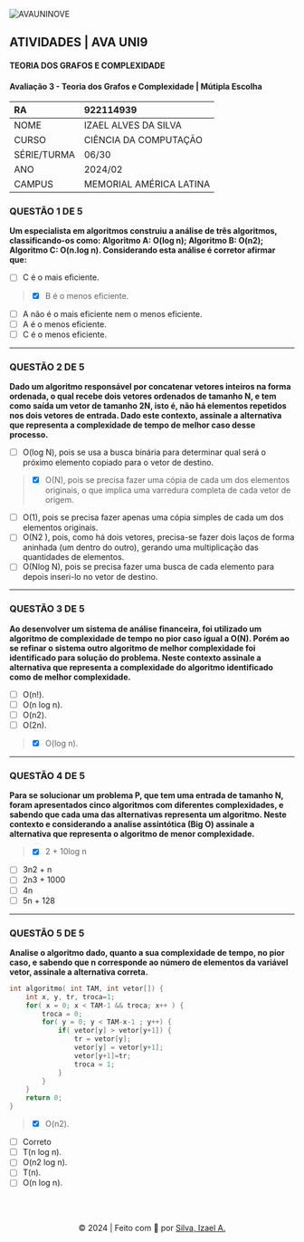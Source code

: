 ![AVAUNINOVE](https://aapa.uninove.br/seu/AVA/imgs/logo-ava.png)

## ATIVIDADES | AVA UNI9

#### TEORIA DOS GRAFOS E COMPLEXIDADE

#### Avaliação 3 - Teoria dos Grafos e Complexidade | Mútipla Escolha

| RA          | 922114939               |
|:----------- |:----------------------- |
| NOME        | IZAEL ALVES DA SILVA    |
| CURSO       | CIÊNCIA DA COMPUTAÇÃO   |
| SÉRIE/TURMA | 06/30                   |
| ANO         | 2024/02                 |
| CAMPUS      | MEMORIAL AMÉRICA LATINA |

### QUESTÃO 1 DE 5
**Um especialista em algoritmos construiu a análise de três algoritmos, classificando-os como: Algoritmo A: O(log n); Algoritmo B: O(n2); Algoritmo C: O(n.log n). Considerando esta análise é corretor afirmar que:**
- [ ] C é o mais eficiente.
> - [x] B é o menos eficiente.
- [ ] A não é o mais eficiente nem o menos eficiente.
- [ ] A é o menos eficiente.
- [ ] C é o menos eficiente.

---

### QUESTÃO 2 DE 5
**Dado um algoritmo responsável por concatenar vetores inteiros na forma ordenada, o qual recebe dois vetores ordenados de tamanho N, e tem como saída um vetor de tamanho 2N, isto é, não há elementos repetidos nos dois vetores de entrada. Dado este contexto, assinale a alternativa que representa a complexidade de tempo de melhor caso desse processo.**
- [ ] O(log N), pois se usa a busca binária para determinar qual será o próximo elemento copiado para o vetor de destino.
> - [x] O(N), pois se precisa fazer uma cópia de cada um dos elementos originais, o que implica uma varredura completa de cada vetor de origem.
- [ ] O(1), pois se precisa fazer apenas uma cópia simples de cada um dos elementos originais.
- [ ] O(N2 ), pois, como há dois vetores, precisa-se fazer dois laços de forma aninhada (um dentro do outro), gerando uma multiplicação das quantidades de elementos.
- [ ] O(Nlog N), pois se precisa fazer uma busca de cada elemento para depois inseri-lo no vetor de destino.

---

### QUESTÃO 3 DE 5
**Ao desenvolver um sistema de análise financeira, foi utilizado um algoritmo de complexidade de tempo no pior caso igual a O(N). Porém ao se refinar o sistema outro algoritmo de melhor complexidade foi identificado para solução do problema. Neste contexto assinale a alternativa que representa a complexidade do algoritmo identificado como de melhor complexidade.**
- [ ] O(n!).
- [ ] O(n log n).
- [ ] O(n2).
- [ ] O(2n).
> - [x] O(log n).

---

### QUESTÃO 4 DE 5
**Para se solucionar um problema P, que tem uma entrada de tamanho N, foram apresentados cinco algoritmos com diferentes complexidades, e sabendo que cada uma das alternativas representa um algoritmo. Neste contexto e considerando a analise assintótica (Big O) assinale a alternativa que representa o algoritmo de menor complexidade.**
> - [x] 2 + 10log n
- [ ] 3n2 + n
- [ ] 2n3 + 1000
- [ ] 4n
- [ ] 5n + 128

---

### QUESTÃO 5 DE 5
**Analise o algoritmo dado, quanto a sua complexidade de tempo, no pior caso, e sabendo que n corresponde ao número de elementos da variável vetor, assinale a alternativa correta.**

```c
int algoritmo( int TAM, int vetor[]) {
    int x, y, tr, troca=1;
    for( x = 0; x < TAM-1 && troca; x++ ) {
        troca = 0;
        for( y = 0; y < TAM-x-1 ; y++) {
            if( vetor[y] > vetor[y+1]) {
                tr = vetor[y];
                vetor[y] = vetor[y+1];
                vetor[y+1]=tr;
                troca = 1;
            }
        }
    }
    return 0;
}
```
> - [x] O(n2).
- [ ] Correto
- [ ] T(n log n).
- [ ] O(n2 log n).
- [ ] T(n).
- [ ] O(n log n).

<br>
<br>

<p align="center">
    © 2024 | Feito com 💟 por
    <a href="https://www.linkedin.com/in/izaelsilva" target="_blank">Silva, Izael A.</a>
</p>
